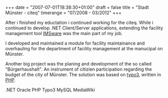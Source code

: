 +++
date = "2007-07-01T18:38:30+01:00"
draft = false
title = "Stadt Münster - citeq"
timerange = "07/2008 - 03/2012"
+++

After i finished my eductation i continued working for the citeq. While i continued to develop .NET Client/Server applications, extending the facility management tool [IMSware](http://www.imsware.de) was the main part of my job.

I developed and maintained a module for facility maintainance and overhauling for the department of facility management at the manucipal on Münster.

Another big project was the planing and development of the so called "Bürgerhaushalt". An instrument of citizien participation regarding the budget of the city of Münster. The solution was based on [typo3](http://typo3.org), written in [PHP](http://www.php.net).

<span class="label">.NET</span>
<span class="label">Oracle</span>
<span class="label">PHP</span>
<span class="label">Typo3</span>
<span class="label">MySQL</span>
<span class="label">MediaWiki</span>

